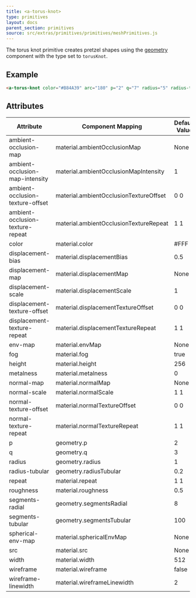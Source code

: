 ```yaml
---
title: <a-torus-knot>
type: primitives
layout: docs
parent_section: primitives
source: src/extras/primitives/primitives/meshPrimitives.js
---
```


[geometry]: ../components/geometry.md

The torus knot primitive creates pretzel shapes using the [geometry][geometry]
component with the type set to `torusKnot`.

## Example

```html
<a-torus-knot color="#B84A39" arc="180" p="2" q="7" radius="5" radius-tubular="0.1"></a-torus-knot>
```

## Attributes

| Attribute                        | Component Mapping                      | Default Value |
| --------                         | -----------------                      | ------------- |
| ambient-occlusion-map            | material.ambientOcclusionMap           | None          |
| ambient-occlusion-map-intensity  | material.ambientOcclusionMapIntensity  | 1             |
| ambient-occlusion-texture-offset | material.ambientOcclusionTextureOffset | 0 0           |
| ambient-occlusion-texture-repeat | material.ambientOcclusionTextureRepeat | 1 1           |
| color                            | material.color                         | #FFF          |
| displacement-bias                | material.displacementBias              | 0.5           |
| displacement-map                 | material.displacementMap               | None          |
| displacement-scale               | material.displacementScale             | 1             |
| displacement-texture-offset      | material.displacementTextureOffset     | 0 0           |
| displacement-texture-repeat      | material.displacementTextureRepeat     | 1 1           |
| env-map                          | material.envMap                        | None          |
| fog                              | material.fog                           | true          |
| height                           | material.height                        | 256           |
| metalness                        | material.metalness                     | 0             |
| normal-map                       | material.normalMap                     | None          |
| normal-scale                     | material.normalScale                   | 1 1           |
| normal-texture-offset            | material.normalTextureOffset           | 0 0           |
| normal-texture-repeat            | material.normalTextureRepeat           | 1 1           |
| p                                | geometry.p                             | 2             |
| q                                | geometry.q                             | 3             |
| radius                           | geometry.radius                        | 1             |
| radius-tubular                   | geometry.radiusTubular                 | 0.2           |
| repeat                           | material.repeat                        | 1 1           |
| roughness                        | material.roughness                     | 0.5           |
| segments-radial                  | geometry.segmentsRadial                | 8             |
| segments-tubular                 | geometry.segmentsTubular               | 100           |
| spherical-env-map                | material.sphericalEnvMap               | None          |
| src                              | material.src                           | None          |
| width                            | material.width                         | 512           |
| wireframe                        | material.wireframe                     | false         |
| wireframe-linewidth              | material.wireframeLinewidth            | 2             |
